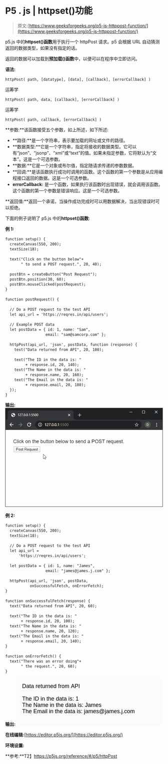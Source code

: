 # P5 . js | httpset()功能

> 原文:[https://www.geeksforgeeks.org/p5-js-httppost-function/](https://www.geeksforgeeks.org/p5-js-httppost-function/)

p5.js 中的**httpset()函数**用于执行一个 httpPost 请求。p5 会根据 URL 自动猜测返回的数据类型，如果没有指定的话。

返回的数据可以加载到**预加载()函数**中，以便可以在程序中立即访问。

**语法:**

```
httpPost( path, [datatype], [data], [callback], [errorCallback] )
```

运筹学

```
httpPost( path, data, [callback], [errorCallback] )
```

运筹学

```
httpPost( path, callback, [errorCallback] )
```

**参数:**该函数接受五个参数，如上所述，如下所述:

*   **路径:**是一个字符串，表示要加载的网址或文件的路径。
*   **数据类型:**它是一个字符串，指定将接收的数据类型。它可以有“json”、“jsonp”、“xml”或“text”的值。如果未指定参数，它将默认为“文本”。这是一个可选参数。
*   **数据:**它是一个对象或布尔值，指定随请求传递的参数数据。
*   **回调:**是该函数执行成功时调用的函数。这个函数的第一个参数是从应用编程接口返回的数据。这是一个可选参数。
*   **errorCallback:** 是一个函数，如果执行该函数时出现错误，就会调用该函数。这个函数的第一个参数是错误响应。这是一个可选参数。

**返回值:**返回一个承诺，当操作成功完成时可以用数据解决，当出现错误时可以拒绝。

下面的例子说明了 p5.js 中的**httpset()函数**:

**例 1:**

```
function setup() {
  createCanvas(550, 200);
  textSize(18);

  text("Click on the button below"+
       " to send a POST request.", 20, 40);

  postBtn = createButton("Post Request");
  postBtn.position(30, 60);
  postBtn.mouseClicked(postRequest);
}

function postRequest() {

  // Do a POST request to the test API
  let api_url = 'https://reqres.in/api/users';

  // Example POST data
  let postData = { id: 1, name: "Sam",
                  email: "sam@samcorp.com" };

  httpPost(api_url, 'json', postData, function (response) {
    text("Data returned from API", 20, 100);

    text("The ID in the data is: "
         + response.id, 20, 140);
    text("The Name in the data is: " 
         + response.name, 20, 160);
    text("The Email in the data is: " 
         + response.email, 20, 180);
  });
}
```

**输出:**
![post-request-btn](img/8ba52bec2338de2aa675c69ad8fc0f52.png)

**例 2:**

```
function setup() {
  createCanvas(550, 200);
  textSize(18);

  // Do a POST request to the test API
  let api_url = 
      'https://reqres.in/api/users';

  let postData = { id: 1, name: "James", 
                  email: "james@james.j.com" };

  httpPost(api_url, 'json', postData, 
           onSuccessfulFetch, onErrorFetch);
}

function onSuccessfulFetch(response) {
  text("Data returned from API", 20, 60);

  text("The ID in the data is: " 
       + response.id, 20, 100);
  text("The Name in the data is: "
       + response.name, 20, 120);
  text("The Email in the data is: " 
       + response.email, 20, 140);
}

function onErrorFetch() {
  text("There was an error doing"+
       " the request.", 20, 60);
}
```

**输出:**
![](img/131399e7d7f4f0403977d3a9fc3bd433.png)

**在线编辑:**[https://editor.p5js.org/](https://editor.p5js.org/)

**环境设置:**

**参考:**T2】https://p5js.org/reference/#/p5/httpPost